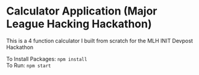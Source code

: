 # Calculator Application (Major League Hacking Hackathon)

This is a 4 function calculator I built from scratch for the MLH INIT Devpost Hackathon

To Install Packages: `npm install` \
To Run: `npm start`
